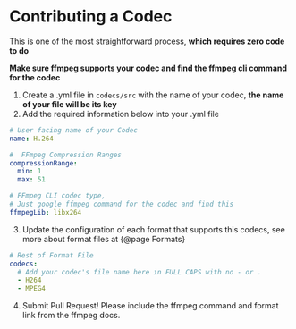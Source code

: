 # Contributing a Codec

This is one of the most straightforward process, **which requires zero code to do**

**Make sure ffmpeg supports your codec and find the ffmpeg cli command for the codec**

1. Create a .yml file in `codecs/src` with the name of your codec, **the name of your file will be its key**
2. Add the required information below into your .yml file

```yml
# User facing name of your Codec
name: H.264

#  FFmpeg Compression Ranges
compressionRange:
  min: 1
  max: 51

# FFmpeg CLI codec type,
# Just google ffmpeg command for the codec and find this
ffmpegLib: libx264
```

3. Update the configuration of each format that supports this codecs, see more about format files at {@page Formats}

```yml
# Rest of Format File
codecs:
  # Add your codec's file name here in FULL CAPS with no - or .
  - H264
  - MPEG4
```

4. Submit Pull Request! Please include the ffmpeg command and format link from the ffmpeg docs.
